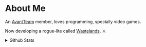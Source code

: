# About Me

An [AvantTeam](https://github.com/AvantTeam) member, loves programming, specially video games.

Now developing a rogue-lite called [Wastelands](https://github.com/AvantTeam/Wastelands). :crossed_swords:
<details>
  <summary>Github Stats</summary>

  ![stats](https://github-readme-stats.vercel.app/api?username=ThePythonGuy3&count_private=false&show_icons=true&include_all_commits=true&hide_border=true&count_private=true&bg_color=124,a6ffc8,ffa6de,ffa6de,ffa6de&title_color=fff&text_color=fff&icon_color=fff&line_height=28)
  ![languages](https://github-readme-stats.vercel.app/api/top-langs/?username=ThePythonGuy3&langs_count=10&layout=compact&bg_color=124,ffa6de,a6ffc8,a6ffc8&title_color=fff&text_color=fff&icon_color=fff&hide_border=true&card_width=445)
</details>
